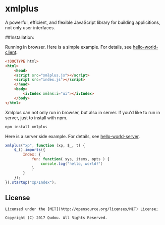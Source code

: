# xmlplus

A powerful, efficient, and flexible JavaScript library for building applicitions, not only user interfaces.

##Installation:

Running in browser. Here is a simple example. For details, see [hello-world-client](docs/demo/hello-world/client).

```html
<!DOCTYPE html>
<html>
    <head>
    <script src="xmlplus.js"></script>
    <script src="index.js"></script>
    </head>
    <body>
		<i:Index xmlns:i="ui"></i:Index>
    </body>
</html>
```

Xmlplus can not only run in browser, but also in server. If you'd like to run in server, just to install with npm.

```bash
npm install xmlplus
```

Here is a server side example. For details, see [hello-world-server](docs/demo/hello-world/server).

```javascript
xmlplus("xp", function (xp, $_, t) {
    $_().imports({
        Index: {
            fun: function( sys, items, opts ) {
                console.log("hello, world!")
            }
        }
    });
}).startup("xp/Index");
```

## License
```
Licensed under the [MIT](http://opensource.org/licenses/MIT) License;

Copyright (C) 2017 Qudou. All Rights Reserved.
```
